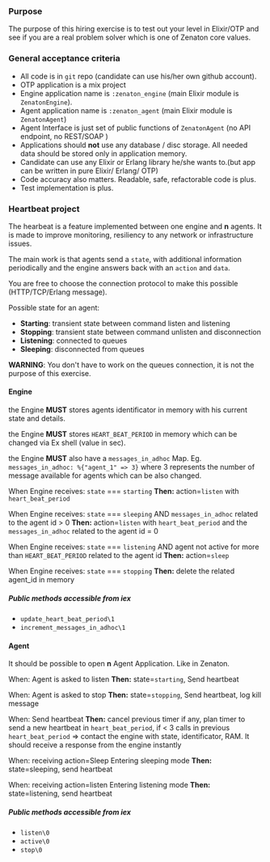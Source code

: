 ### Purpose

The purpose of this hiring exercise is to test out your level in Elixir/OTP and see if you are a real problem solver which is one of Zenaton core values.

### General acceptance criteria

- All code is in `git` repo (candidate can use his/her own github account).
- OTP application is a mix project
- Engine application name is `:zenaton_engine` (main Elixir module is `ZenatonEngine`).
- Agent application name is `:zenaton_agent`  (main Elixir module is `ZenatonAgent`)
- Agent Interface is just set of public functions of `ZenatonAgent` (no API endpoint, no REST/SOAP )
- Applications should **not** use any database / disc storage. All needed data should be stored only in application memory.
- Candidate can use any Elixir or Erlang library he/she wants to.(but app can be written in pure Elixir/ Erlang/ OTP)
- Code accuracy also matters. Readable, safe, refactorable code is plus.
- Test implementation is plus.

### Heartbeat project

The hearbeat is a feature implemented between one engine and **n** agents. It is made to improve monitoring, resiliency to any network or infrastructure issues.

The main work is that agents send a `state`, with additional information periodically and the engine answers back with an `action` and `data`.

You are free to choose the connection protocol to make this possible (HTTP/TCP/Erlang message).

Possible state for an agent:
- **Starting**: transient state between command listen and listening
- **Stopping**: transient state between command unlisten and disconnection
- **Listening**: connected to queues
- **Sleeping**: disconnected from queues

**WARNING**: You don't have to work on the queues connection, it is not the purpose of this exercise.

#### Engine

the Engine **MUST** stores agents identificator in memory with his current state and details.

the Engine **MUST** stores `HEART_BEAT_PERIOD` in memory which can be changed via Ex shell (value in sec).

the Engine **MUST** also have a `messages_in_adhoc` Map. Eg. `messages_in_adhoc: %{"agent_1" => 3}` where 3 represents the number of message available for agents which can be also changed.

When Engine receives:
`state` === `starting`
**Then:** action=`listen` with `heart_beat_period`

When Engine receives:
`state` === `sleeping` AND `messages_in_adhoc` related to the agent id > 0
**Then:** action=`listen` with `heart_beat_period` and the `messages_in_adhoc` related to the agent id = 0

When Engine receives:
`state` === `listening` AND agent not active for more than `HEART_BEAT_PERIOD` related to the agent id 
**Then:** action=`sleep`

When Engine receives:
`state` === `stopping`
**Then:** delete the related agent_id in memory

##### Public methods accessible from iex
- `update_heart_beat_period\1`
- `increment_messages_in_adhoc\1`

#### Agent

It should be possible to open **n** Agent Application. Like in Zenaton.


When: Agent is asked to listen **Then:** state=`starting`, Send heartbeat

When: Agent is asked to stop **Then:** state=`stopping`, Send heartbeat, log kill message

When: Send heartbeat **Then:** cancel previous timer if any, plan timer to send a new heartbeat in `heart_beat_period`, if < 3 calls in previous `heart_beat_period` => contact the engine with state, identificator, RAM. It should receive a response from the engine instantly

When: receiving action=Sleep  Entering sleeping mode **Then:** state=sleeping, send heartbeat

When: receiving action=listen Entering listening mode **Then:** state=listening, send heartbeat

##### Public methods accessible from iex
- `listen\0`
- `active\0`
- `stop\0`
